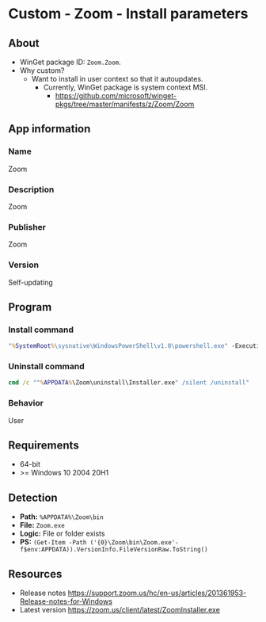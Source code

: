 # Custom - Zoom - Install parameters

## About

* WinGet package ID: `Zoom.Zoom`.
* Why custom?
  * Want to install in user context so that it autoupdates.
    * Currently, WinGet package is system context MSI.
      * <https://github.com/microsoft/winget-pkgs/tree/master/manifests/z/Zoom/Zoom>

## App information

### Name

Zoom

### Description

Zoom

### Publisher

Zoom

### Version

Self-updating

## Program

### Install command

```bat
"%SystemRoot%\sysnative\WindowsPowerShell\v1.0\powershell.exe" -ExecutionPolicy "Bypass" -NoLogo -NonInteractive -NoProfile -WindowStyle "Hidden" -Command "& '.\User_Install-Zoom.ps1'; exit $LASTEXITCODE"
```

### Uninstall command

```bat
cmd /c ""%APPDATA%\Zoom\uninstall\Installer.exe" /silent /uninstall"
```

### Behavior

User

## Requirements

* 64-bit
* \>= Windows 10 2004 20H1

## Detection

* **Path:** `%APPDATA%\Zoom\bin`
* **File:** `Zoom.exe`
* **Logic:** File or folder exists
* **PS:** `(Get-Item -Path ('{0}\Zoom\bin\Zoom.exe'-f$env:APPDATA)).VersionInfo.FileVersionRaw.ToString()`

## Resources

* Release notes
<https://support.zoom.us/hc/en-us/articles/201361953-Release-notes-for-Windows>
* Latest version
<https://zoom.us/client/latest/ZoomInstaller.exe>
